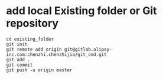 # add local Existing folder or Git repository
```git
cd existing_folder
git init
git remote add origin git@gitlab.alipay-inc.com:chenzhi.chenzhijia/git_cmd.git
git add .
git commit
git push -u origin master
```
